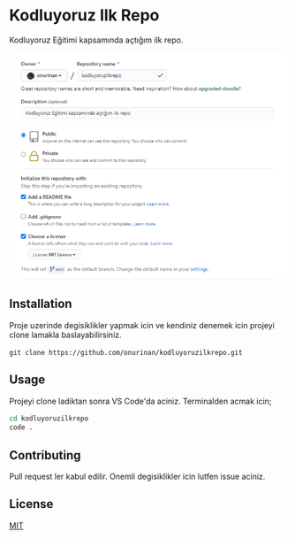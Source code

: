 # Kodluyoruz Ilk Repo

Kodluyoruz Eğitimi kapsamında açtığım ilk repo.

![project image](https://github.com/onurinan/kodluyoruzilkrepo/blob/main/images/repo.PNG)

## Installation

Proje uzerinde degisiklikler yapmak icin ve kendiniz denemek icin projeyi clone lamakla baslayabilirsiniz.

`git clone https://github.com/onurinan/kodluyoruzilkrepo.git`

## Usage

Projeyi clone ladiktan sonra VS Code'da aciniz. Terminalden acmak icin;

```bash
cd kodluyoruzilkrepo
code .
```

## Contributing

Pull request ler kabul edilir. Onemli degisiklikler icin lutfen issue aciniz.

## License

[MIT](https://choosealicense.com/licenses/mit/)
